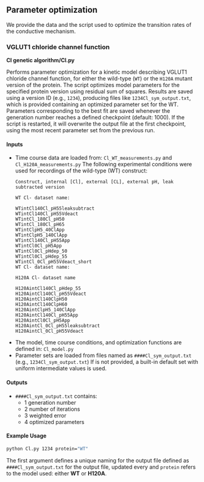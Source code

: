 ## Parameter optimization
We provide the data and the script used to optimize the transition rates of the conductive mechanism. 
### VGLUT1 chloride channel function
**Cl genetic algorithm/Cl.py**

Performs parameter optimization for a kinetic model describing VGLUT1 chloride channel function, for either the wild-type (`WT`) or the `H120A` mutant version of the protein.
The script optimizes model parameters for the specified protein version using residual sum of squares. Results are saved using a version ID (e.g., `1234`), producing files like `1234Cl_sym_output.txt`, which is provided containing an optimized parameter set for the WT. Parameters corresponding to the best fit are saved whenever the generation number reaches a defined checkpoint (default: 1000).
If the script is restarted, it will overwrite the output file at the first checkpoint, using the most recent parameter set from the previous run.
#### Inputs
- Time course data are loaded from: `Cl_WT_measurements.py` and `Cl_H120A_measurements.py`
    The following experimental conditions were used for recordings of the wild-type (WT) construct:
    ```
    Construct, internal [Cl], external [CL], external pH, leak subtracted version
    
    WT Cl- dataset name:
    
    WTintCl140Cl_pH55leaksubtract
    WTintCl140Cl_pH55Vdeact
    WTintCl_180Cl_pH50
    WTintCl_180Cl_pH65
    WTintClpH5_40ClApp
    WTintClpH5_140ClApp
    WTintCl140Cl_pH55App
    WTintCl0Cl_pH5App
    WTintCl0Cl_pHdep_50
    WTintCl0Cl_pHdep_55
    WTintCl_0Cl_pH55Vdeact_short
    WT Cl- dataset name:

    H120A Cl- dataset name

    H120AintCl140Cl_pHdep_55
    H120AintCl140Cl_pH55Vdeact
    H120AintCl140ClpH50
    H120AintCl140ClpH60
    H120AintClpH5_140ClApp
    H120AintCl140Cl_pH55App
    H120AintCl0Cl_pH5App
    H120AintCl_0Cl_pH55leaksubtract
    H120AintCl_0Cl_pH55Vdeact
    ```
- The model, time course conditions, and optimization functions are defined in: `Cl_model.py`
- Parameter sets are loaded from files named as `####Cl_sym_output.txt` (e.g., `1234Cl_sym_output.txt`)
  If is not provided, a built-in default set with uniform intermediate values is used. 
#### Outputs
- `####Cl_sym_output.txt` contains: 
    - 1 generation number
    - 2 number of iterations
    - 3 weighted error
    - 4 optimized parameters

#### Example Usage
```bash
python Cl.py 1234 protein="WT"
```
The first argument defines a unique naming for the output file defined as `####Cl_sym_output.txt` for the output file, updated every  and `protein` refers to the model used: either **WT** or **H120A**.

